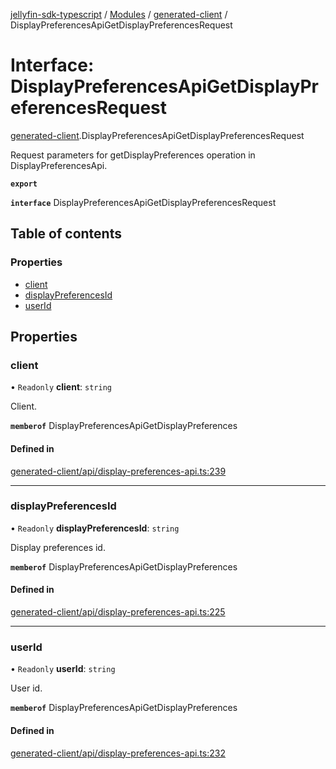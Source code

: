 [jellyfin-sdk-typescript](../README.md) / [Modules](../modules.md) / [generated-client](../modules/generated_client.md) / DisplayPreferencesApiGetDisplayPreferencesRequest

# Interface: DisplayPreferencesApiGetDisplayPreferencesRequest

[generated-client](../modules/generated_client.md).DisplayPreferencesApiGetDisplayPreferencesRequest

Request parameters for getDisplayPreferences operation in DisplayPreferencesApi.

**`export`**

**`interface`** DisplayPreferencesApiGetDisplayPreferencesRequest

## Table of contents

### Properties

- [client](generated_client.DisplayPreferencesApiGetDisplayPreferencesRequest.md#client)
- [displayPreferencesId](generated_client.DisplayPreferencesApiGetDisplayPreferencesRequest.md#displaypreferencesid)
- [userId](generated_client.DisplayPreferencesApiGetDisplayPreferencesRequest.md#userid)

## Properties

### client

• `Readonly` **client**: `string`

Client.

**`memberof`** DisplayPreferencesApiGetDisplayPreferences

#### Defined in

[generated-client/api/display-preferences-api.ts:239](https://github.com/thornbill/jellyfin-sdk-typescript/blob/644c849/src/generated-client/api/display-preferences-api.ts#L239)

___

### displayPreferencesId

• `Readonly` **displayPreferencesId**: `string`

Display preferences id.

**`memberof`** DisplayPreferencesApiGetDisplayPreferences

#### Defined in

[generated-client/api/display-preferences-api.ts:225](https://github.com/thornbill/jellyfin-sdk-typescript/blob/644c849/src/generated-client/api/display-preferences-api.ts#L225)

___

### userId

• `Readonly` **userId**: `string`

User id.

**`memberof`** DisplayPreferencesApiGetDisplayPreferences

#### Defined in

[generated-client/api/display-preferences-api.ts:232](https://github.com/thornbill/jellyfin-sdk-typescript/blob/644c849/src/generated-client/api/display-preferences-api.ts#L232)
